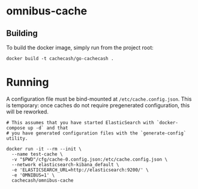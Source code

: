 # omnibus-cache

## Building

To build the docker image, simply run from the project root:

    docker build -t cachecash/go-cachecash .

# Running

A configuration file must be bind-mounted at `/etc/cache.config.json`.  This is temporary: once caches do not require
pregenerated configuration, this will be reworked.

```
# This assumes that you have started ElasticSearch with `docker-compose up -d` and that
# you have generated configuration files with the `generate-config` utility.

docker run -it --rm --init \
  --name test-cache \
  -v "$PWD"/cfg/cache-0.config.json:/etc/cache.config.json \
  --network elasticsearch-kibana_default \
  -e 'ELASTICSEARCH_URL=http://elasticsearch:9200/' \
  -e 'OMNIBUS=1' \
  cachecash/omnibus-cache
```
